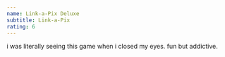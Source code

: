 ```yaml
---
name: Link-a-Pix Deluxe
subtitle: Link-a-Pix
rating: 6
---
```


i was literally seeing this game when i closed my eyes. fun but addictive.
